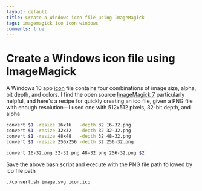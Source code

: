 ```yaml
---
layout: default
title: Create a Windows icon file using ImageMagick
tags: imagemagick ico icon windows
comments: true
---
```

# Create a Windows icon file using ImageMagick

A Windows 10 app [icon](https://docs.microsoft.com/en-us/windows/win32/uxguide/vis-icons) file contains four combinations of image size, alpha, bit depth, and colors. I find the open source [ImageMagick 7](https://imagemagick.org) particularly helpful, and here's a recipe for quickly creating an ico file, given a PNG file with enough resolution&mdash;I used one with 512x512 pixels, 32-bit depth, and alpha

```bash
convert $1 -resize 16x16   -depth 32 16-32.png
convert $1 -resize 32x32   -depth 32 32-32.png
convert $1 -resize 48x48   -depth 32 48-32.png
convert $1 -resize 256x256 -depth 32 256-32.png

convert 16-32.png 32-32.png 48-32.png 256-32.png $2
```

Save the above bash script and execute with the PNG file path followed by ico file path

```bash
./convert.sh image.svg icon.ico
```
